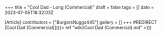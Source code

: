 +++
title = "Cool Dad - Long (Commercial)"
draft = false
tags = []
date = 2023-07-05T18:32:03Z

[Article]
contributors = ["BurgersNuggs445"]
gallery = []
+++
#REDIRECT [Cool Dad (Commercial)]({{< ref "wiki/Cool Dad (Commercial).md" >}})